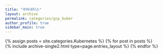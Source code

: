 ```yaml
---
title: "쿠버네티스"
layout: archive
permalink: categories/gcp_kuber
author_profile: true
sidebar_main: true
---
```


{% assign posts = site.categories.Kubernetes %}
{% for post in posts %} {% include archive-single2.html type=page.entries_layout %} {% endfor %}
